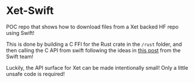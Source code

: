 # Xet-Swift

POC repo that shows how to download files from a Xet backed HF repo using Swift! 

This is done by building a C FFI for the Rust crate in the `/rust` folder, and then calling the C API from swift following the ideas in [this post](https://www.swift.org/documentation/articles/wrapping-c-cpp-library-in-swift.html) from the Swift team! 

Luckily, the API surface for Xet can be made intentionally small! Only a little unsafe code is required! 
